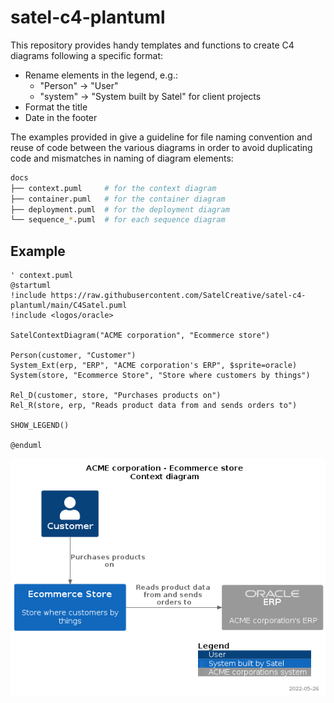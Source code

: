 # satel-c4-plantuml

This repository provides handy templates and functions to create C4 diagrams
following a specific format:

* Rename elements in the legend, e.g.:
    * "Person" → "User"
    * "system" → "System built by Satel" for client projects
* Format the title
* Date in the footer

The examples provided in  give a guideline for file naming convention and reuse of code
between the various diagrams in order to avoid duplicating code and mismatches in naming
of diagram elements:

```bash
docs
├── context.puml     # for the context diagram
├── container.puml   # for the container diagram
├── deployment.puml  # for the deployment diagram
└── sequence_*.puml  # for each sequence diagram
```

## Example

```plantuml
' context.puml
@startuml
!include https://raw.githubusercontent.com/SatelCreative/satel-c4-plantuml/main/C4Satel.puml
!include <logos/oracle>

SatelContextDiagram("ACME corporation", "Ecommerce store")

Person(customer, "Customer")
System_Ext(erp, "ERP", "ACME corporation's ERP", $sprite=oracle)
System(store, "Ecommerce Store", "Store where customers by things")

Rel_D(customer, store, "Purchases products on")
Rel_R(store, erp, "Reads product data from and sends orders to")

SHOW_LEGEND()

@enduml
```

![Example of a context diagram](README.png)
